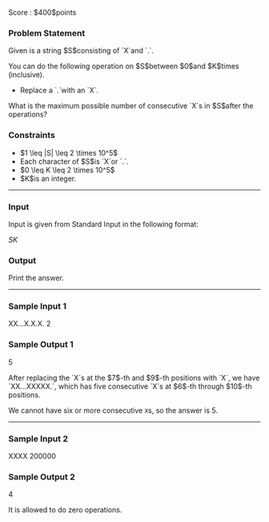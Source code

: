 
<div>

<span>

<span>

<p>
Score : $400$points
</p>

<div>

<section>

### **Problem Statement**

<p>
Given is a string $S$consisting of `X`and `.`.
</p>

<p>
You can do the following operation on $S$between $0$and $K$times (inclusive).
</p>

<ul>

<li>
Replace a `.`with an `X`.
</li>

</ul>

<p>
What is the maximum possible number of consecutive `X`s in $S$after the operations?
</p>

</section>

</div>

<div>

<section>

### **Constraints**

<ul>

<li>
$1 \leq |S| \leq 2 \times 10^5$
</li>

<li>
Each character of $S$is `X`or `.`.
</li>

<li>
$0 \leq K \leq 2 \times 10^5$
</li>

<li>
$K$is an integer.
</li>

</ul>

</section>

</div>

---

<div>

<div>

<section>

### **Input**

<p>
Input is given from Standard Input in the following format:
</p>

<div>

$S$$K$
</div>

</section>

</div>

<div>

<section>

### **Output**

<p>
Print the answer.
</p>

</section>

</div>

</div>

---

<div>

<section>

### **Sample Input 1**

<div>

XX...X.X.X.
2

</div>

</section>

</div>

<div>

<section>

### **Sample Output 1**

<div>

5

</div>

<p>
After replacing the `X`s at the $7$-th and $9$-th positions with `X`, we have `XX...XXXXX.`, which has five consecutive `X`s at $6$-th through $10$-th positions.

We cannot have six or more consecutive `X`s, so the answer is $5$.
</p>

</section>

</div>

---

<div>

<section>

### **Sample Input 2**

<div>

XXXX
200000

</div>

</section>

</div>

<div>

<section>

### **Sample Output 2**

<div>

4

</div>

<p>
It is allowed to do zero operations.
</p>

</section>

</div>

</span>

</span>

</div>
